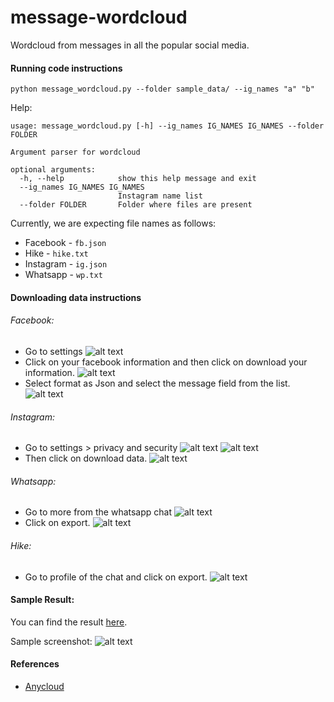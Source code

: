 # message-wordcloud

Wordcloud from messages in all the popular social media.

#### Running code instructions

    python message_wordcloud.py --folder sample_data/ --ig_names "a" "b"

Help:

    usage: message_wordcloud.py [-h] --ig_names IG_NAMES IG_NAMES --folder FOLDER
    
    Argument parser for wordcloud
    
    optional arguments:
      -h, --help            show this help message and exit
      --ig_names IG_NAMES IG_NAMES
                            Instagram name list
      --folder FOLDER       Folder where files are present

Currently, we are expecting file names as follows:
* Facebook - `fb.json`
* Hike - `hike.txt`
* Instagram - `ig.json`
* Whatsapp - `wp.txt`

#### Downloading data instructions

###### Facebook:
* Go to settings 
![alt text](wc_images/fb1.png)
* Click on your facebook information and then click on download your information.
![alt text](wc_images/fb2.png)
* Select format as Json and select the message field from the list.
![alt text](wc_images/fb3.png)

###### Instagram:
* Go to settings > privacy and security 
![alt text](wc_images/ig1.png)
![alt text](wc_images/ig2.png)
* Then click on download data.
![alt text](wc_images/ig3.png)

###### Whatsapp:
* Go to more from the whatsapp chat
![alt text](wc_images/wp1.jpg)
* Click on export. 
![alt text](wc_images/wp2.jpg)

###### Hike:
* Go to profile of the chat and click on export.
![alt text](wc_images/hike1.jpg)

#### Sample Result:

You can find the result [here](http://tusharmakkar08.github.io/wordcloud.html). 

Sample screenshot: 
![alt text](wc_images/wordcloud.png)

#### References

* [Anycloud](https://github.com/AnyChart/AnyChart)
